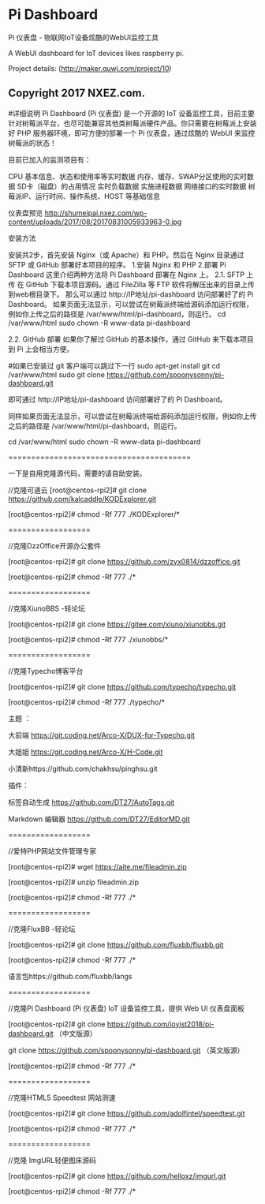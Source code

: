 # Pi Dashboard
Pi 仪表盘 - 物联网IoT设备炫酷的WebUI监控工具

A WebUI dashboard for IoT devices likes raspberry pi.

Project details: (http://maker.quwj.com/project/10)

Copyright 2017 NXEZ.com.
------------------
#详细说明
Pi Dashboard (Pi 仪表盘) 是一个开源的 IoT 设备监控工具，目前主要针对树莓派平台，也尽可能兼容其他类树莓派硬件产品。你只需要在树莓派上安装好 PHP 服务器环境，即可方便的部署一个 Pi 仪表盘，通过炫酷的 WebUI 来监控树莓派的状态！

目前已加入的监测项目有：

CPU 基本信息、状态和使用率等实时数据
内存、缓存、SWAP分区使用的实时数据
SD卡（磁盘）的占用情况
实时负载数据
实施进程数据
网络接口的实时数据
树莓派IP、运行时间、操作系统、HOST 等基础信息

仪表盘预览
http://shumeipai.nxez.com/wp-content/uploads/2017/08/20170831005933963-0.jpg

安装方法

安装共2步，首先安装 Nginx（或 Apache）和 PHP。然后在 Nginx 目录通过 SFTP 或 GitHub 部署好本项目的程序。
1.安装 Nginx 和 PHP
2.部署 Pi Dashboard
这里介绍两种方法将 Pi Dashboard 部署在 Nginx 上。
2.1. SFTP 上传
在 GitHub 下载本项目源码。通过 FileZilla 等 FTP 软件将解压出来的目录上传到web根目录下。
那么可以通过 http://IP地址/pi-dashboard 访问部署好了的 Pi Dashboard。
如果页面无法显示，可以尝试在树莓派终端给源码添加运行权限，例如你上传之后的路径是 /var/www/html/pi-dashboard，则运行。
cd /var/www/html
sudo chown -R www-data pi-dashboard

2.2. GitHub 部署
如果你了解过 GitHub 的基本操作，通过 GitHub 来下载本项目到 Pi 上会相当方便。

#如果已安装过 git 客户端可以跳过下一行
sudo apt-get install git
cd /var/www/html
sudo git clone https://github.com/spoonysonny/pi-dashboard.git

即可通过 http://IP地址/pi-dashboard 访问部署好了的 Pi Dashboard。

同样如果页面无法显示，可以尝试在树莓派终端给源码添加运行权限，例如你上传之后的路径是 /var/www/html/pi-dashboard，则运行。

cd /var/www/html
sudo chown -R www-data pi-dashboard

========================================

一下是自用克隆源代码，需要的请自助安装。

//克隆可道云
[root@centos-rpi2]# git clone https://github.com/kalcaddle/KODExplorer.git

[root@centos-rpi2]# chmod -Rf 777 ./KODExplorer/*

==================

//克隆DzzOffice开源办公套件

[root@centos-rpi2]# git clone https://github.com/zyx0814/dzzoffice.git

[root@centos-rpi2]# chmod -Rf 777 ./*

==================

//克隆XiunoBBS -轻论坛 

[root@centos-rpi2]# git clone https://gitee.com/xiuno/xiunobbs.git  

[root@centos-rpi2]# chmod -Rf 777 ./xiunobbs/*

==================

//克隆Typecho博客平台

[root@centos-rpi2]# git clone https://github.com/typecho/typecho.git

[root@centos-rpi2]# chmod -Rf 777 ./typecho/*

主题 ：

大前端 https://git.coding.net/Arco-X/DUX-for-Typecho.git

大姐姐 https://git.coding.net/Arco-X/H-Code.git

小清新https://github.com/chakhsu/pinghsu.git


插件：

标签自动生成 https://github.com/DT27/AutoTags.git

Markdown 编辑器 https://github.com/DT27/EditorMD.git


==================

//爱特PHP网站文件管理专家

[root@centos-rpi2]# wget https://aite.me/fileadmin.zip

[root@centos-rpi2]# unzip fileadmin.zip

[root@centos-rpi2]# chmod -Rf 777 ./*


==================

//克隆FluxBB -轻论坛 

[root@centos-rpi2]# git clone https://github.com/fluxbb/fluxbb.git

[root@centos-rpi2]# chmod -Rf 777 ./*


语言包https://github.com/fluxbb/langs


==================

//克隆Pi Dashboard (Pi 仪表盘) IoT 设备监控工具，提供 Web UI 仪表盘面板

[root@centos-rpi2]# git clone https://github.com/joyist2018/pi-dashboard.git  （中文版源）

git clone https://github.com/spoonysonny/pi-dashboard.git （英文版源）


[root@centos-rpi2]# chmod -Rf 777 ./*


==================

//克隆HTML5 Speedtest 网站测速

[root@centos-rpi2]# git clone https://github.com/adolfintel/speedtest.git

[root@centos-rpi2]# chmod -Rf 777 ./*


==================

//克隆 ImgURL轻便图床源码

[root@centos-rpi2]# git clone https://github.com/helloxz/imgurl.git

[root@centos-rpi2]# chmod -Rf 777 ./*





